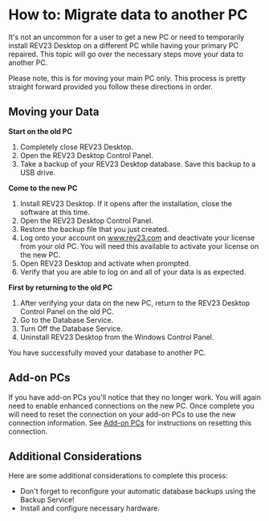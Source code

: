 # How to: Migrate data to another PC

It's not an uncommon for a user to get a new PC or need to temporarily install REV23 Desktop on a different PC while having your primary PC repaired. This topic will go over the necessary steps move your data to another PC.

Please note, this is for moving your main PC only. This process is pretty straight forward provided you follow these directions in order.

## Moving your Data

**Start on the old PC**

1) Completely close REV23 Desktop.
2) Open the REV23 Desktop Control Panel.
3) Take a backup of your REV23 Desktop database. Save this backup to a USB drive.

**Come to the new PC**

1) Install REV23 Desktop. If it opens after the installation, close the software at this time.
2) Open the REV23 Desktop Control Panel.
3) Restore the backup file that you just created.
4) Log onto your account on www.rev23.com and deactivate your license from your old PC. You will need this available to activate your license on the new PC.
5) Open REV23 Desktop and activate when prompted.
6) Verify that you are able to log on and all of your data is as expected.

**First by returning to the old PC**

1) After verifying your data on the new PC, return to the REV23 Desktop Control Panel on the old PC.
2) Go to the Database Service.
3) Turn Off the Database Service.
4) Uninstall REV23 Desktop from the Windows Control Panel.

You have successfully moved your database to another PC.

## Add-on PCs
If you have add-on PCs you'll notice that they no longer work. You will again need to enable enhanced connections on the new PC. Once complete you will need to reset the connection on your add-on PCs to use the new connection information. See [Add-on PCs](../installation/add-on-pc.md) for instructions on resetting this connection.

## Additional Considerations
Here are some additional considerations to complete this process:

+ Don't forget to reconfigure your automatic database backups using the Backup Service!
+ Install and configure necessary hardware.
